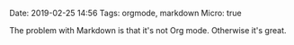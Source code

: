 Date: 2019-02-25 14:56
Tags: orgmode, markdown
Micro: true

The problem with Markdown is that it's not Org mode. Otherwise it's great.